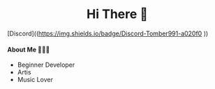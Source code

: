 <h1 align="Center">Hi There 👋</h1>
<!-- ACA VA EL BANNER -->

[Discord]((https://img.shields.io/badge/Discord-Tomber991-a020f0
))

<h4>About Me 👨🏻‍💻</h4>
<ul>
	<li>Beginner Developer</li>
	<li>Artis</li>
	<li>Music Lover</li>
</ul>

